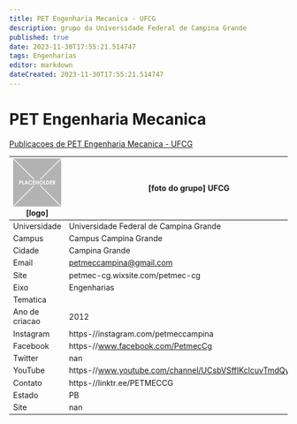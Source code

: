 ```yaml
---
title: PET Engenharia Mecanica - UFCG
description: grupo da Universidade Federal de Campina Grande
published: true
date: 2023-11-30T17:55:21.514747
tags: Engenharias
editor: markdown
dateCreated: 2023-11-30T17:55:21.514747
---
```


# PET Engenharia Mecanica

[Publicacoes de PET Engenharia Mecanica - UFCG](/atividade/116PETEngenhariaMecanicaUFCG/feed.md)

| ![placeholder.png](/placeholder.png) [logo] | [foto do grupo] UFCG         |
| ------------------------------------------- | ------------------------------------------------- |
| Universidade                                | Universidade Federal de Campina Grande      |
| Campus                                      | Campus Campina Grande            |
| Cidade                                      | Campina Grande             |
| Email                                       | petmeccampina@gmail.com             |
| Site                                        | petmec-cg.wixsite.com/petmec-cg              |
| Eixo                                        | Engenharias              |
| Tematica                                    |           |
| Ano de criacao                              | 2012        |
| Instagram                                   | https-//instagram.com/petmeccampina         |
| Facebook                                    | https-//www.facebook.com/PetmecCg          |
| Twitter                                     | nan           |
| YouTube                                     | https-//www.youtube.com/channel/UCsbVSffIKclcuvTmdQyzCug           |
| Contato                                     | https-//linktr.ee/PETMECCG         |
| Estado                                      |  PB            |
| Site                                        | nan |
